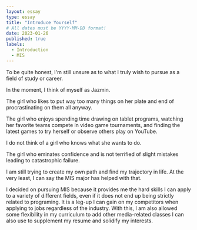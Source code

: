 ```yaml
---
layout: essay
type: essay
title: "Introduce Yourself"
# All dates must be YYYY-MM-DD format!
date: 2023-01-26
published: true
labels:
  - Introduction
  - MIS
---
```


To be quite honest, I'm still unsure as to what I truly wish to pursue as a field of study or career.

In the moment, I think of myself as Jazmin.

The girl who likes to put way too many things on her plate and end of procrastinating on them all anyway.

The girl who enjoys spending time drawing on tablet programs, watching her favorite teams compete in video game tournaments, and finding the latest games to try herself or observe others play on YouTube.

I do not think of a girl who knows what she wants to do. 

The girl who eminates confidence and is not terrified of slight mistakes leading to catastrophic failure.

I am still trying to create my own path and find my trajectory in life. At the very least, I can say the MIS major has helped with that.

I decided on pursuing MIS because it provides me the hard skills I can apply to a variety of different fields, even if it does not end up being strictly related to programing. It is a leg-up I can gain on my competitors when applying to jobs regardless of the industry. With this, I am also allowed some flexibility in my curriculum to add other media-related classes I can also use to supplement my resume and solidify my interests. 

